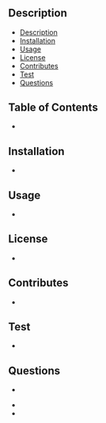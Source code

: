 # 

## Description
* [Description](#description)
* [Installation](#installation)
* [Usage](#usage)
* [License](#license)
* [Contributes](#contributes)
* [Test](#test)
* [Questions](#questions)

## Table of Contents
*

## Installation
*
## Usage 
*
## License
*
## Contributes
*
## Test
*
## Questions
*
-
-
